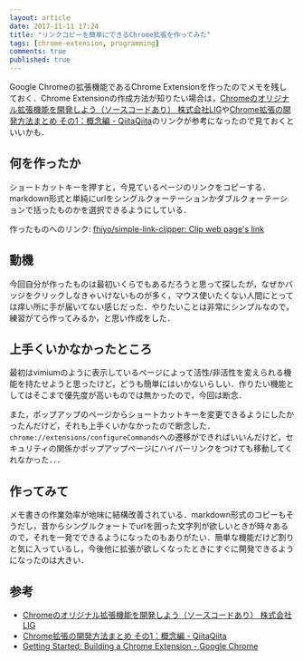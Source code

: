```yaml
---
layout: article
date: 2017-11-11 17:24
title: "リンクコピーを簡単にできるChrome拡張を作ってみた"
tags: [chrome-extension, programming]
comments: true
published: true
---
```


Google Chromeの拡張機能であるChrome Extensionを作ったのでメモを残しておく．Chrome Extensionの作成方法が知りたい場合は，[Chromeのオリジナル拡張機能を開発しよう（ソースコードあり） 株式会社LIG](https://liginc.co.jp/web/tool/browser/163575)や[Chrome拡張の開発方法まとめ その1：概念編 - QiitaQiita](https://qiita.com/edit-mode/items/26d7a22233ecdf48fed8)のリンクが参考になったので見ておくといいかも．

## 何を作ったか

ショートカットキーを押すと，今見ているページのリンクをコピーする．markdown形式と単純にurlをシングルクォーテーションかダブルクォーテーションで括ったものかを選択できるようにしている．

作ったものへのリンク: [fhiyo/simple-link-clipper: Clip web page's link](https://github.com/fhiyo/simple-link-clipper)

## 動機

今回自分が作ったものは最初いくらでもあるだろうと思って探したが，なぜかバッジをクリックしなきゃいけないものが多く，マウス使いたくない人間にとっては痒い所に手が届いてない感じだった．やりたいことは非常にシンプルなので，練習がてら作ってみるか，と思い作成をした．

## 上手くいかなかったところ

最初はvimiumのように表示しているページによって活性/非活性を変えられる機能を持たせようと思ったけど，どうも簡単にはいかないらしい．作りたい機能としてはそこまで優先度が高いものでは無かったので，今回は断念．

また，ポップアップのページからショートカットキーを変更できるようにしたかったんだけど，それも上手くいかなかったので断念した．`chrome://extensions/configureCommands`への遷移ができればいいんだけど，セキュリティの関係かポップアップページにハイパーリンクをつけても移動してくれなかった．．．

## 作ってみて

メモ書きの作業効率が地味に結構改善されている．markdown形式のコピーもそうだし，昔からシングルクォートでurlを囲った文字列が欲しいときが時々あるので，それを一発でできるようになったのもありがたい．簡単な機能だけど割りと気に入っているし，今後他に拡張が欲しくなったときにすぐに開発できるようになったのは大きい．

## 参考
- [Chromeのオリジナル拡張機能を開発しよう（ソースコードあり） 株式会社LIG](https://liginc.co.jp/web/tool/browser/163575)
- [Chrome拡張の開発方法まとめ その1：概念編 - QiitaQiita](https://qiita.com/edit-mode/items/26d7a22233ecdf48fed8)
- [Getting Started: Building a Chrome Extension - Google Chrome](https://developer.chrome.com/extensions/getstarted)
